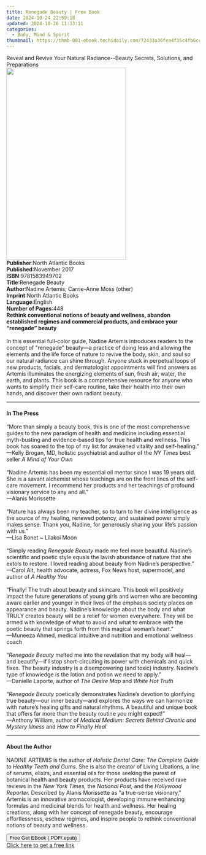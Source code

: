 ```yaml
---
title: Renegade Beauty | Free Book
date: 2024-10-24 22:59:18
updated: 2024-10-26 11:33:11
categories:
  - Body, Mind & Spirit
thumbnail: https://thmb-001-ebook.techidaily.com/72433a36fea4f35c4fb6cc526ca184f5bcca2a105006842c3a5b1b14e49411aa.jpg
---
```

<main id="book-container">
  <div class="flex flex-col">
    <div class="book-brief flex-1 py-6 px-4 sm:p-6 md:py-10 md:px-8">
      <!-- brief-->
      <div class="book-brief-main">
        Reveal and Revive Your Natural Radiance--Beauty Secrets, Solutions, and
        Preparations
      </div>
    </div>
    <div
      class="book-meta-info flex-1 grid gap-4 col-start-1 col-end-3 row-start-1 sm:mb-6 sm:grid-cols-4 lg:gap-6 lg:col-start-2 lg:row-end-6 lg:row-span-6 lg:mb-0"
    >
      <div
        class="book-meta-info-left place-content-center mt-4 p-4 text-sm leading-6 col-start-2 col-span-2 dark:text-slate-400"
      >
        <img
          class="w-full h-500 object-cover rounded-lg sm:h-255 sm:col-span-2 lg:col-span-full"
          src="https://img-001-ebook.techidaily.com/b65ab6c35295cfe0c8e0dcaad667acf5a271cee247b2b64fc16e3c5ad2eb5b47.jpg"
          alt=""
          width="312"
          height="500"
        />
      </div>
      <div
        class="book-meta-info-right mt-2 col-start-1 row-start-2 col-span-3 self-center"
      >
        <!-- meta data  -->
        <div class="flex flex-col px-4 md:px-8">
          <div class="flex-1">
            <strong>Publisher</strong>:<span class="px-2"
              >North Atlantic Books</span
            >
          </div>
          <div class="flex-1">
            <strong>Published</strong>:<span class="px-2">November 2017</span>
          </div>
          <div class="flex-1">
            <strong>ISBN</strong>:<span class="px-2">9781583949702</span>
          </div>
          <div class="flex-1">
            <strong>Title</strong>:<span class="px-2">Renegade Beauty</span>
          </div>
          <div class="flex-1">
            <strong>Author</strong>:<span class="px-2"
              >Nadine Artemis; Carrie-Anne Moss (other)</span
            >
          </div>
          <div class="flex-1">
            <strong>Imprint</strong>:<span class="px-2"
              >North Atlantic Books</span
            >
          </div>
          <div class="flex-1">
            <strong>Language</strong>:<span class="px-2">English</span>
          </div>
          <div class="flex-1">
            <strong>Number of Pages</strong>:<span class="px-2">448</span>
          </div>
        </div>
      </div>
    </div>
    <div class="book-description flex-1 py-6 px-4 sm:p-6 md:py-10 md:px-8">
      <div class="book-description-main">
        <div accordion-content="" id="description">
          <b
            >Rethink conventional notions of beauty and wellness, abandon
            established regimes and commercial products, and embrace your
            “renegade” beauty</b
          ><br /><br />In this essential full-color guide, Nadine Artemis
          introduces readers to the concept of "renegade" beauty—a practice of
          doing less and allowing the elements and the life force of nature to
          revive the body, skin, and soul so our natural radiance can shine
          through. Anyone stuck in perpetual loops of new products, facials, and
          dermatologist appointments will find answers as Artemis illuminates
          the energizing elements of sun, fresh air, water, the earth, and
          plants. This book is a comprehensive resource for anyone who wants to
          simplify their self-care routine, take their health into their own
          hands, and discover their own radiant beauty.
        </div>
      </div>
    </div>
    <div class="book-excerpts flex-1 py-6 px-4 sm:p-6 md:py-10 md:px-8">
      <!-- excerpts-->
      <div class="book-excerpts-main">
        <hr />
        <h4 class="placeholder placeholder-heading">
          <span>In The Press</span>
        </h4>
        <p>
          “More than simply a beauty book, this is one of the most comprehensive
          guides to the new paradigm of health and medicine including essential
          myth-busting and evidence-based tips for true health and wellness.
          This book has soared to the top of my list for awakened vitality and
          self-healing.”<br />
          —Kelly Brogan, MD, holistic psychiatrist and author of the
          <i>NY Times</i> best seller <i>A Mind of Your Own</i><br />
          &nbsp;<br />
          “Nadine Artemis has been my essential oil mentor since I was 19 years
          old.<br />
          She is a savant alchemist whose teachings are on the front lines of
          the self-care movement. I recommend her products and her teachings of
          profound visionary service to any and all.”<br />
          —Alanis Morissette<br /><br />“Nature has always been my teacher, so
          to turn to her divine intelligence as the source of my healing,
          renewed potency, and sustained power simply makes sense. Thank you,
          Nadine, for generously sharing your life’s passion with us.”<br />
          —Lisa&nbsp;Bonet ~ Lilakoi Moon<br />&nbsp;<br />
          “Simply reading <i>Renegade Beauty</i> made me feel more beautiful.
          Nadine’s scientific and poetic style equals the lavish abundance of
          nature that she extols to restore. I loved reading about beauty from
          Nadine’s perspective.”<br />
          —Carol Alt, health advocate, actress, Fox News host, supermodel, and
          author of <i>A Healthy You</i><br />
          &nbsp;<br />
          “Finally! The truth about beauty and skincare. This book will
          positively impact the future generations of young girls and women who
          are becoming aware earlier and younger in their lives of the emphasis
          society places on appearance and beauty. Nadine’s knowledge about the
          body and what TRULY creates beauty will be a relief for women
          everywhere. They will be armed with knowledge of what to avoid and
          what to embrace with the poetic beauty that springs forth from this
          magical woman’s heart.”<br />
          —Muneeza Ahmed, medical intuitive and nutrition and emotional wellness
          coach<br />
          &nbsp;<br />
          “<i>Renegade Beauty </i>melted me into the revelation that my body
          will heal—and beautify—if I stop short-circuiting its power with
          chemicals and quick fixes. The beauty industry is a disempowering (and
          toxic) industry. Nadine’s type of knowledge is the lotion and potion
          we need to apply.”<br />
          —Danielle Laporte, author of <i>The Desire Map </i>and
          <i>White Hot Truth</i><br />
          &nbsp;<br />
          “<i>Renegade Beauty </i>poetically demonstrates Nadine’s devotion to
          glorifying true beauty—our inner beauty—and explores the ways we can
          harmonize with nature’s healing gifts and natural rhythms. A beautiful
          and unique book that offers far more than the beauty routine you might
          expect!”<br />
          —Anthony William, author of
          <i>Medical Medium: Secrets Behind Chronic and Mystery Illness </i>and
          <i>How to Finally Heal</i>
        </p>
      </div>
    </div>
    <div class="book-about-author flex-1 py-6 px-4 sm:p-6 md:py-10 md:px-8">
      <!-- about author-->
      <div class="book-main-author-main">
        <hr />
        <h4 class="placeholder placeholder-heading">
          <span>About the Author</span>
        </h4>
        <p>
          NADINE ARTEMIS is the author of
          <i
            >Holistic Dental Care: The Complete Guide to Healthy Teeth and
            Gums.</i
          >
          She is also the creator of Living Libations, a line of serums,
          elixirs, and essential oils for those seeking the purest of botanical
          health and beauty products. Her products have received rave reviews in
          the <i>New York Times,</i> the <i>National Post,</i> and the
          <i>Hollywood Reporter. </i>Described by Alanis Morissette as "a
          true-sense visionary," Artemis is an innovative aromacologist,
          developing immune enhancing formulas and medicinal blends for health
          and wellness. Her healing creations, along with her concept of
          renegade beauty, encourage effortlessness, eschew regimes, and inspire
          people to rethink conventional notions of beauty and wellness.
        </p>
      </div>
    </div>
    <div class="book-free-get flex-1 py-6 px-4 sm:p-6 md:py-10 md:px-8">
      <button
        id="btn-free-get"
        class="bg-blue-500 hover:bg-blue-700 text-white font-bold py-2 px-4 rounded"
      >
        Free Get EBook (.PDF/.epub)
      </button>
      <div id="countdown-display" class="px-2 text-lg mt-2"></div>
      <a
        id="free-link"
        class="hidden bg-blue-500 hover:bg-blue-700 text-white font-bold py-2 px-4 rounded"
        href="https://www.ebooks.com/en-us/book/95702216/renegade-beauty/nadine-artemis/"
        target="_blank"
        >Click here to get a free link</a
      >
    </div>
    <script>
      let countdownTime = 0;
      let countdownInterval = null;
      document
        .getElementById('btn-free-get')
        .addEventListener('click', startCountdown);
      function startCountdown() {
        countdownTime = new Date().getTime() + 60000 * 3;
        countdownInterval = setInterval(updateCountdown, 1000);
        document.getElementById('btn-free-get').disabled = true;
        document
          .getElementById('btn-free-get')
          .classList.add('bg-gray-500', 'cursor-not-allowed');
      }
      function updateCountdown() {
        let currentTime = new Date().getTime();
        let timeLeft = countdownTime - currentTime;
        let secondsLeft = Math.floor(timeLeft / 1000);
        document.getElementById('countdown-display').innerHTML =
          `Remaining time: ${secondsLeft} seconds.`;
        if (secondsLeft <= 0) {
          clearInterval(countdownInterval);
          document.getElementById('btn-free-get').classList.add('hidden');
          document.getElementById('free-link').classList.remove('hidden');
          document.getElementById('countdown-display').innerHTML = '';
        }
      }
    </script>
  </div>
</main>
